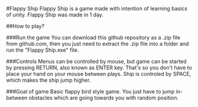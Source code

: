 #Flappy Ship
Flappy Ship is a game made with intention of learning basics of unity. Flappy Ship was made in 1 day.

##How to play?

###Run the game
You can download this github repository as a .zip file from github.com, then you just need to extract the .zip file into a folder and run the "Flappy Ship.exe" file.

###Controls
Menus can be controlled by mouse, but game can be started by pressing RETURN, also known as ENTER key. That's so you don't have to place your hand on your mouse between plays.
Ship is controled by SPACE, which makes the ship jump higher.

###Goal of game
Basic flappy bird style game. You just have to jump in-between obstacles which are going towards you with random position.